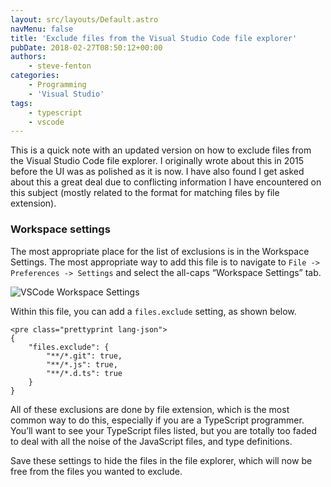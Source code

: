 ```yaml
---
layout: src/layouts/Default.astro
navMenu: false
title: 'Exclude files from the Visual Studio Code file explorer'
pubDate: 2018-02-27T08:50:12+00:00
authors:
    - steve-fenton
categories:
    - Programming
    - 'Visual Studio'
tags:
    - typescript
    - vscode
---
```


This is a quick note with an updated version on how to exclude files from the Visual Studio Code file explorer. I originally wrote about this in 2015 before the UI was as polished as it is now. I have also found I get asked about this a great deal due to conflicting information I have encountered on this subject (mostly related to the format for matching files by file extension).

### Workspace settings

The most appropriate place for the list of exclusions is in the Workspace Settings. The most appropriate way to add this file is to navigate to `File -> Preferences -> Settings` and select the all-caps “Workspace Settings” tab.

![VSCode Workspace Settings](/img/2018/02/vscode-settings.png)

Within this file, you can add a `files.exclude` setting, as shown below.

```
<pre class="prettyprint lang-json">
{
    "files.exclude": {
        "**/*.git": true,
        "**/*.js": true,
        "**/*.d.ts": true
    }
}
```
All of these exclusions are done by file extension, which is the most common way to do this, especially if you are a TypeScript programmer. You’ll want to see your TypeScript files listed, but you are totally too faded to deal with all the noise of the JavaScript files, and type definitions.

Save these settings to hide the files in the file explorer, which will now be free from the files you wanted to exclude.